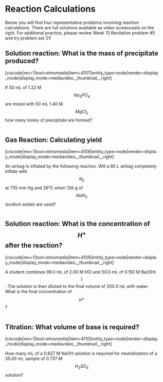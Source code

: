 # Reaction Calculations

Below you will find four representative problems involving reaction calculations.  There are full solutions available as video screencasts on the right.  For additional practice, please review Week 13 Recitation problem #5 and try problem set 21!  


## Solution reaction: What is the mass of precipitate produced?
[ciscode|rev=1|tool=elmsmedia|item=4107|entity_type=node|render=display_mode|display_mode=mediavideo__thumbnail__right]

If 50 mL of 1.22 M $$Na_3PO_4$$ are mixed with 50 mL 1.40 M $$MgCl_2$$ how many moles of precipitate are formed?

<div class="spacer" style="display:block;overflow:hidden;width:100%;"></div>



## Gas Reaction: Calculating yield

[ciscode|rev=1|tool=elmsmedia|item=4108|entity_type=node|render=display_mode|display_mode=mediavideo__thumbnail__right]

An airbag is inflated by the following reaction.  Will a 80 L airbag completely inflate with $$N_2$$ at 735 mm Hg and 26°C when 126 g of $$NaN_3$$ (sodium azide) are used?

<div class="spacer" style="display:block;overflow:hidden;width:100%;"></div>



## Solution reaction: What is the concentration of $$H^+$$ after the reaction?

[ciscode|rev=1|tool=elmsmedia|item=4109|entity_type=node|render=display_mode|display_mode=mediavideo__thumbnail__right]

A student combines 99.0 mL of 2.00 M HCl and 50.0 mL of 0.150 M Ba(OH)$$_2$$. The solution is then diluted to the final volume of 200.0 mL with water. What is the final concentration of $$H^+$$? 

<div class="spacer" style="display:block;overflow:hidden;width:100%;"></div>



## Titration: What volume of base is required?

[ciscode|rev=1|tool=elmsmedia|item=4110|entity_type=node|render=display_mode|display_mode=mediavideo__thumbnail__right]

How many mL of a 0.827 M NaOH solution is required for neutralization of a 35.00 mL sample of 0.737 M $$H_2SO_4$$ solution?
